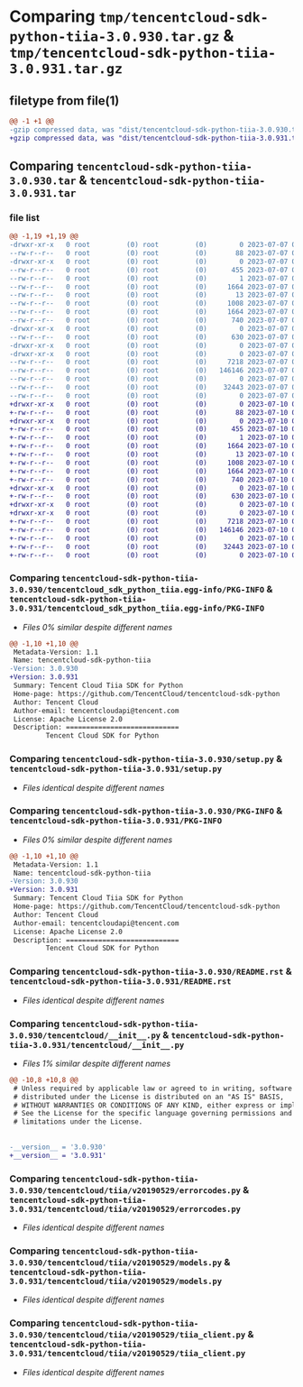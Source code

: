 # Comparing `tmp/tencentcloud-sdk-python-tiia-3.0.930.tar.gz` & `tmp/tencentcloud-sdk-python-tiia-3.0.931.tar.gz`

## filetype from file(1)

```diff
@@ -1 +1 @@
-gzip compressed data, was "dist/tencentcloud-sdk-python-tiia-3.0.930.tar", last modified: Fri Jul  7 00:34:25 2023, max compression
+gzip compressed data, was "dist/tencentcloud-sdk-python-tiia-3.0.931.tar", last modified: Mon Jul 10 00:54:45 2023, max compression
```

## Comparing `tencentcloud-sdk-python-tiia-3.0.930.tar` & `tencentcloud-sdk-python-tiia-3.0.931.tar`

### file list

```diff
@@ -1,19 +1,19 @@
-drwxr-xr-x   0 root         (0) root         (0)        0 2023-07-07 00:34:25.000000 tencentcloud-sdk-python-tiia-3.0.930/
--rw-r--r--   0 root         (0) root         (0)       88 2023-07-07 00:34:25.000000 tencentcloud-sdk-python-tiia-3.0.930/setup.cfg
-drwxr-xr-x   0 root         (0) root         (0)        0 2023-07-07 00:34:25.000000 tencentcloud-sdk-python-tiia-3.0.930/tencentcloud_sdk_python_tiia.egg-info/
--rw-r--r--   0 root         (0) root         (0)      455 2023-07-07 00:34:25.000000 tencentcloud-sdk-python-tiia-3.0.930/tencentcloud_sdk_python_tiia.egg-info/SOURCES.txt
--rw-r--r--   0 root         (0) root         (0)        1 2023-07-07 00:34:25.000000 tencentcloud-sdk-python-tiia-3.0.930/tencentcloud_sdk_python_tiia.egg-info/dependency_links.txt
--rw-r--r--   0 root         (0) root         (0)     1664 2023-07-07 00:34:25.000000 tencentcloud-sdk-python-tiia-3.0.930/tencentcloud_sdk_python_tiia.egg-info/PKG-INFO
--rw-r--r--   0 root         (0) root         (0)       13 2023-07-07 00:34:25.000000 tencentcloud-sdk-python-tiia-3.0.930/tencentcloud_sdk_python_tiia.egg-info/top_level.txt
--rw-r--r--   0 root         (0) root         (0)     1008 2023-07-07 00:34:25.000000 tencentcloud-sdk-python-tiia-3.0.930/setup.py
--rw-r--r--   0 root         (0) root         (0)     1664 2023-07-07 00:34:25.000000 tencentcloud-sdk-python-tiia-3.0.930/PKG-INFO
--rw-r--r--   0 root         (0) root         (0)      740 2023-07-07 00:34:25.000000 tencentcloud-sdk-python-tiia-3.0.930/README.rst
-drwxr-xr-x   0 root         (0) root         (0)        0 2023-07-07 00:34:25.000000 tencentcloud-sdk-python-tiia-3.0.930/tencentcloud/
--rw-r--r--   0 root         (0) root         (0)      630 2023-07-07 00:34:25.000000 tencentcloud-sdk-python-tiia-3.0.930/tencentcloud/__init__.py
-drwxr-xr-x   0 root         (0) root         (0)        0 2023-07-07 00:34:25.000000 tencentcloud-sdk-python-tiia-3.0.930/tencentcloud/tiia/
-drwxr-xr-x   0 root         (0) root         (0)        0 2023-07-07 00:34:25.000000 tencentcloud-sdk-python-tiia-3.0.930/tencentcloud/tiia/v20190529/
--rw-r--r--   0 root         (0) root         (0)     7218 2023-07-07 00:34:25.000000 tencentcloud-sdk-python-tiia-3.0.930/tencentcloud/tiia/v20190529/errorcodes.py
--rw-r--r--   0 root         (0) root         (0)   146146 2023-07-07 00:34:25.000000 tencentcloud-sdk-python-tiia-3.0.930/tencentcloud/tiia/v20190529/models.py
--rw-r--r--   0 root         (0) root         (0)        0 2023-07-07 00:34:25.000000 tencentcloud-sdk-python-tiia-3.0.930/tencentcloud/tiia/v20190529/__init__.py
--rw-r--r--   0 root         (0) root         (0)    32443 2023-07-07 00:34:25.000000 tencentcloud-sdk-python-tiia-3.0.930/tencentcloud/tiia/v20190529/tiia_client.py
--rw-r--r--   0 root         (0) root         (0)        0 2023-07-07 00:34:25.000000 tencentcloud-sdk-python-tiia-3.0.930/tencentcloud/tiia/__init__.py
+drwxr-xr-x   0 root         (0) root         (0)        0 2023-07-10 00:54:45.000000 tencentcloud-sdk-python-tiia-3.0.931/
+-rw-r--r--   0 root         (0) root         (0)       88 2023-07-10 00:54:45.000000 tencentcloud-sdk-python-tiia-3.0.931/setup.cfg
+drwxr-xr-x   0 root         (0) root         (0)        0 2023-07-10 00:54:45.000000 tencentcloud-sdk-python-tiia-3.0.931/tencentcloud_sdk_python_tiia.egg-info/
+-rw-r--r--   0 root         (0) root         (0)      455 2023-07-10 00:54:45.000000 tencentcloud-sdk-python-tiia-3.0.931/tencentcloud_sdk_python_tiia.egg-info/SOURCES.txt
+-rw-r--r--   0 root         (0) root         (0)        1 2023-07-10 00:54:45.000000 tencentcloud-sdk-python-tiia-3.0.931/tencentcloud_sdk_python_tiia.egg-info/dependency_links.txt
+-rw-r--r--   0 root         (0) root         (0)     1664 2023-07-10 00:54:45.000000 tencentcloud-sdk-python-tiia-3.0.931/tencentcloud_sdk_python_tiia.egg-info/PKG-INFO
+-rw-r--r--   0 root         (0) root         (0)       13 2023-07-10 00:54:45.000000 tencentcloud-sdk-python-tiia-3.0.931/tencentcloud_sdk_python_tiia.egg-info/top_level.txt
+-rw-r--r--   0 root         (0) root         (0)     1008 2023-07-10 00:54:45.000000 tencentcloud-sdk-python-tiia-3.0.931/setup.py
+-rw-r--r--   0 root         (0) root         (0)     1664 2023-07-10 00:54:45.000000 tencentcloud-sdk-python-tiia-3.0.931/PKG-INFO
+-rw-r--r--   0 root         (0) root         (0)      740 2023-07-10 00:54:45.000000 tencentcloud-sdk-python-tiia-3.0.931/README.rst
+drwxr-xr-x   0 root         (0) root         (0)        0 2023-07-10 00:54:45.000000 tencentcloud-sdk-python-tiia-3.0.931/tencentcloud/
+-rw-r--r--   0 root         (0) root         (0)      630 2023-07-10 00:54:45.000000 tencentcloud-sdk-python-tiia-3.0.931/tencentcloud/__init__.py
+drwxr-xr-x   0 root         (0) root         (0)        0 2023-07-10 00:54:45.000000 tencentcloud-sdk-python-tiia-3.0.931/tencentcloud/tiia/
+drwxr-xr-x   0 root         (0) root         (0)        0 2023-07-10 00:54:45.000000 tencentcloud-sdk-python-tiia-3.0.931/tencentcloud/tiia/v20190529/
+-rw-r--r--   0 root         (0) root         (0)     7218 2023-07-10 00:54:45.000000 tencentcloud-sdk-python-tiia-3.0.931/tencentcloud/tiia/v20190529/errorcodes.py
+-rw-r--r--   0 root         (0) root         (0)   146146 2023-07-10 00:54:45.000000 tencentcloud-sdk-python-tiia-3.0.931/tencentcloud/tiia/v20190529/models.py
+-rw-r--r--   0 root         (0) root         (0)        0 2023-07-10 00:54:45.000000 tencentcloud-sdk-python-tiia-3.0.931/tencentcloud/tiia/v20190529/__init__.py
+-rw-r--r--   0 root         (0) root         (0)    32443 2023-07-10 00:54:45.000000 tencentcloud-sdk-python-tiia-3.0.931/tencentcloud/tiia/v20190529/tiia_client.py
+-rw-r--r--   0 root         (0) root         (0)        0 2023-07-10 00:54:45.000000 tencentcloud-sdk-python-tiia-3.0.931/tencentcloud/tiia/__init__.py
```

### Comparing `tencentcloud-sdk-python-tiia-3.0.930/tencentcloud_sdk_python_tiia.egg-info/PKG-INFO` & `tencentcloud-sdk-python-tiia-3.0.931/tencentcloud_sdk_python_tiia.egg-info/PKG-INFO`

 * *Files 0% similar despite different names*

```diff
@@ -1,10 +1,10 @@
 Metadata-Version: 1.1
 Name: tencentcloud-sdk-python-tiia
-Version: 3.0.930
+Version: 3.0.931
 Summary: Tencent Cloud Tiia SDK for Python
 Home-page: https://github.com/TencentCloud/tencentcloud-sdk-python
 Author: Tencent Cloud
 Author-email: tencentcloudapi@tencent.com
 License: Apache License 2.0
 Description: ============================
         Tencent Cloud SDK for Python
```

### Comparing `tencentcloud-sdk-python-tiia-3.0.930/setup.py` & `tencentcloud-sdk-python-tiia-3.0.931/setup.py`

 * *Files identical despite different names*

### Comparing `tencentcloud-sdk-python-tiia-3.0.930/PKG-INFO` & `tencentcloud-sdk-python-tiia-3.0.931/PKG-INFO`

 * *Files 0% similar despite different names*

```diff
@@ -1,10 +1,10 @@
 Metadata-Version: 1.1
 Name: tencentcloud-sdk-python-tiia
-Version: 3.0.930
+Version: 3.0.931
 Summary: Tencent Cloud Tiia SDK for Python
 Home-page: https://github.com/TencentCloud/tencentcloud-sdk-python
 Author: Tencent Cloud
 Author-email: tencentcloudapi@tencent.com
 License: Apache License 2.0
 Description: ============================
         Tencent Cloud SDK for Python
```

### Comparing `tencentcloud-sdk-python-tiia-3.0.930/README.rst` & `tencentcloud-sdk-python-tiia-3.0.931/README.rst`

 * *Files identical despite different names*

### Comparing `tencentcloud-sdk-python-tiia-3.0.930/tencentcloud/__init__.py` & `tencentcloud-sdk-python-tiia-3.0.931/tencentcloud/__init__.py`

 * *Files 1% similar despite different names*

```diff
@@ -10,8 +10,8 @@
 # Unless required by applicable law or agreed to in writing, software
 # distributed under the License is distributed on an "AS IS" BASIS,
 # WITHOUT WARRANTIES OR CONDITIONS OF ANY KIND, either express or implied.
 # See the License for the specific language governing permissions and
 # limitations under the License.
 
 
-__version__ = '3.0.930'
+__version__ = '3.0.931'
```

### Comparing `tencentcloud-sdk-python-tiia-3.0.930/tencentcloud/tiia/v20190529/errorcodes.py` & `tencentcloud-sdk-python-tiia-3.0.931/tencentcloud/tiia/v20190529/errorcodes.py`

 * *Files identical despite different names*

### Comparing `tencentcloud-sdk-python-tiia-3.0.930/tencentcloud/tiia/v20190529/models.py` & `tencentcloud-sdk-python-tiia-3.0.931/tencentcloud/tiia/v20190529/models.py`

 * *Files identical despite different names*

### Comparing `tencentcloud-sdk-python-tiia-3.0.930/tencentcloud/tiia/v20190529/tiia_client.py` & `tencentcloud-sdk-python-tiia-3.0.931/tencentcloud/tiia/v20190529/tiia_client.py`

 * *Files identical despite different names*


